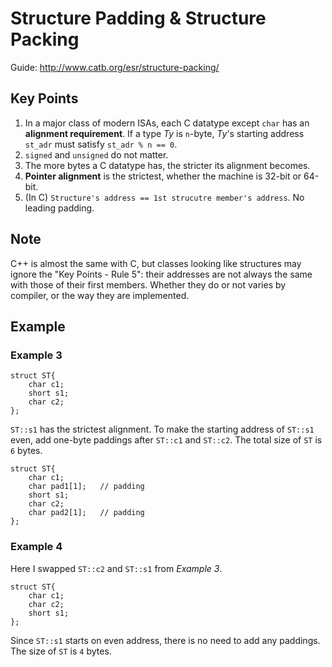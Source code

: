 # Structure Padding & Structure Packing
Guide: http://www.catb.org/esr/structure-packing/

## Key Points
1. In a major class of modern ISAs, each C datatype except `char` has an **alignment requirement**.
If a type *Ty* is `n`-byte, *Ty*'s starting address `st_adr` must satisfy `st_adr % n == 0`.
2. `signed` and `unsigned` do not matter.
3. The more bytes a C datatype has, the stricter its alignment becomes.
4. **Pointer alignment** is the strictest, whether the machine is 32-bit or 64-bit.
5. (In C) `Structure's address == 1st strucutre member's address`. No leading padding.

## Note
C++ is almost the same with C, but classes looking like structures may ignore the "Key Points - Rule 5": their addresses are not always the same with those of their first members. Whether they do or not varies by compiler, or the way they are implemented.

## Example
### Example 3
    struct ST{
        char c1;
        short s1;
        char c2;
    };

`ST::s1` has the strictest alignment. To make the starting address of `ST::s1` even, add one-byte paddings after `ST::c1` and `ST::c2`.
The total size of `ST` is `6` bytes.

    struct ST{
        char c1;
        char pad1[1];   // padding
        short s1;
        char c2;
        char pad2[1];   // padding
    };

### Example 4
Here I swapped `ST::c2` and `ST::s1` from *Example 3*.

    struct ST{
        char c1;
        char c2;
        short s1;
    };

Since `ST::s1` starts on even address, there is no need to add any paddings.
The size of `ST` is `4` bytes.
